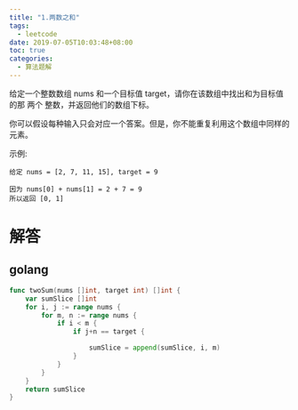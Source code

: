 ```yaml
---
title: "1.两数之和"
tags:
  - leetcode
date: 2019-07-05T10:03:48+08:00
toc: true
categories:
  - 算法题解
---
```


给定一个整数数组 nums 和一个目标值 target，请你在该数组中找出和为目标值的那 两个 整数，并返回他们的数组下标。

你可以假设每种输入只会对应一个答案。但是，你不能重复利用这个数组中同样的元素。
<!--more-->

示例:
```
给定 nums = [2, 7, 11, 15], target = 9

因为 nums[0] + nums[1] = 2 + 7 = 9
所以返回 [0, 1]
```

# 解答

## golang
```go
func twoSum(nums []int, target int) []int {
	var sumSlice []int
	for i, j := range nums {
		for m, n := range nums {
			if i < m {
				if j+n == target {

					sumSlice = append(sumSlice, i, m)
				}
			}
		}
	}
	return sumSlice
}
```

